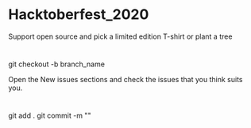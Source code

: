 # Hacktoberfest_2020
Support open source and pick a limited edition T-shirt or plant a tree
#

git checkout -b branch_name

Open the New issues sections and check the issues that you think suits you.

#
git add .
git commit  -m ""